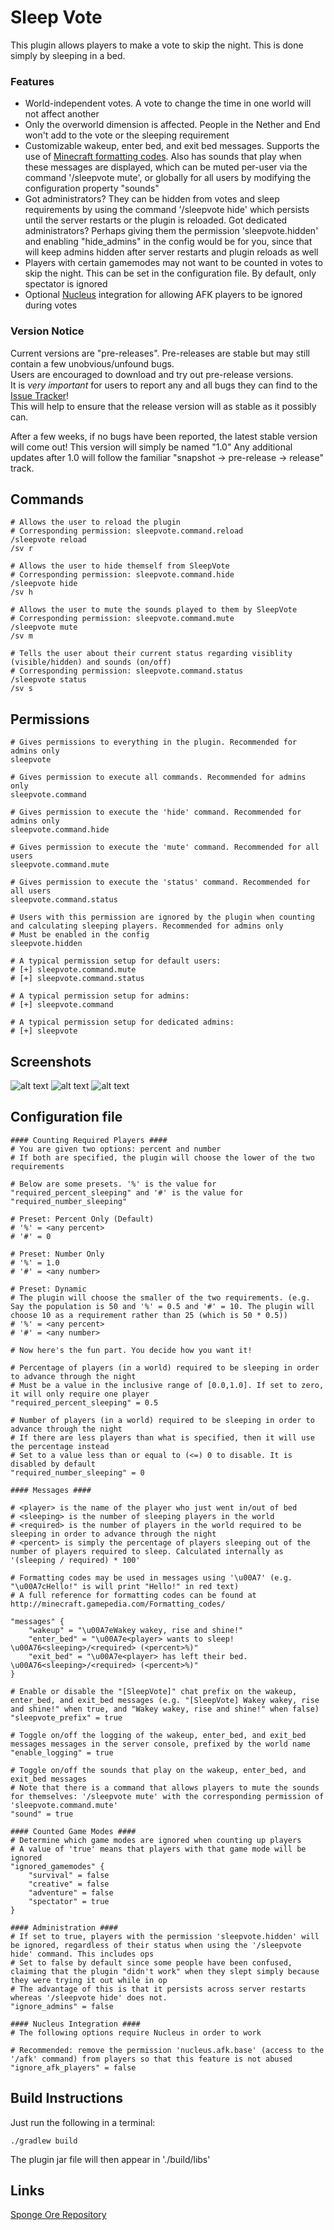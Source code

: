 # Sleep Vote
This plugin allows players to make a vote to skip the night. This is done simply by sleeping in a bed.

### Features
- World-independent votes. A vote to change the time in one world will not affect another
- Only the overworld dimension is affected. People in the Nether and End won't add to the vote or the sleeping requirement
- Customizable wakeup, enter bed, and exit bed messages. Supports the use of [Minecraft formatting codes](http://minecraft.gamepedia.com/Formatting_codes). Also has sounds that play when these messages are displayed, which can be muted per-user via the command '/sleepvote mute', or globally for all users by modifying the configuration property "sounds"
- Got administrators? They can be hidden from votes and sleep requirements by using the command '/sleepvote hide' which persists until the server restarts or the plugin is reloaded. Got dedicated administrators? Perhaps giving them the permission 'sleepvote.hidden' and enabling "hide_admins" in the config would be for you, since that will keep admins hidden after server restarts and plugin reloads as well
- Players with certain gamemodes may not want to be counted in votes to skip the night. This can be set in the configuration file. By default, only spectator is ignored
- Optional [Nucleus](https://ore.spongepowered.org/Nucleus/Nucleus) integration for allowing AFK players to be ignored during votes

### Version Notice
Current versions are "pre-releases". Pre-releases are stable but may still contain a few unobvious/unfound bugs.  
Users are encouraged to download and try out pre-release versions.  
It is *very important* for users to report any and all bugs they can find to the [Issue Tracker](https://ore.spongepowered.org/Icohedron/Sleep-Vote/issues)!  
This will help to ensure that the release version will as stable as it possibly can.

After a few weeks, if no bugs have been reported, the latest stable version will come out! This version will simply be named "1.0"
Any additional updates after 1.0 will follow the familiar "snapshot -> pre-release -> release" track.

## Commands
```
# Allows the user to reload the plugin
# Corresponding permission: sleepvote.command.reload
/sleepvote reload
/sv r

# Allows the user to hide themself from SleepVote
# Corresponding permission: sleepvote.command.hide
/sleepvote hide
/sv h

# Allows the user to mute the sounds played to them by SleepVote
# Corresponding permission: sleepvote.command.mute
/sleepvote mute
/sv m

# Tells the user about their current status regarding visiblity (visible/hidden) and sounds (on/off)
# Corresponding permission: sleepvote.command.status
/sleepvote status
/sv s
```

## Permissions
```
# Gives permissions to everything in the plugin. Recommended for admins only
sleepvote

# Gives permission to execute all commands. Recommended for admins only
sleepvote.command

# Gives permission to execute the 'hide' command. Recommended for admins only
sleepvote.command.hide

# Gives permission to execute the 'mute' command. Recommended for all users
sleepvote.command.mute

# Gives permission to execute the 'status' command. Recommended for all users
sleepvote.command.status

# Users with this permission are ignored by the plugin when counting and calculating sleeping players. Recommended for admins only
# Must be enabled in the config
sleepvote.hidden

# A typical permission setup for default users:
# [+] sleepvote.command.mute
# [+] sleepvote.command.status

# A typical permission setup for admins:
# [+] sleepvote.command

# A typical permission setup for dedicated admins:
# [+] sleepvote
```

## Screenshots
![alt text](http://i.imgur.com/sGm5ttn.png)
![alt text](http://i.imgur.com/rmTOGUc.png)
![alt text](http://i.imgur.com/ymdcy4p.png)

## Configuration file
```
#### Counting Required Players ####
# You are given two options: percent and number
# If both are specified, the plugin will choose the lower of the two requirements

# Below are some presets. '%' is the value for "required_percent_sleeping" and '#' is the value for "required_number_sleeping"

# Preset: Percent Only (Default)
# '%' = <any percent>
# '#' = 0

# Preset: Number Only
# '%' = 1.0
# '#' = <any number>

# Preset: Dynamic
# The plugin will choose the smaller of the two requirements. (e.g. Say the population is 50 and '%' = 0.5 and '#' = 10. The plugin will choose 10 as a requirement rather than 25 (which is 50 * 0.5))
# '%' = <any percent>
# '#' = <any number>

# Now here's the fun part. You decide how you want it!

# Percentage of players (in a world) required to be sleeping in order to advance through the night
# Must be a value in the inclusive range of [0.0,1.0]. If set to zero, it will only require one player
"required_percent_sleeping" = 0.5

# Number of players (in a world) required to be sleeping in order to advance through the night
# If there are less players than what is specified, then it will use the percentage instead
# Set to a value less than or equal to (<=) 0 to disable. It is disabled by default
"required_number_sleeping" = 0

#### Messages ####

# <player> is the name of the player who just went in/out of bed
# <sleeping> is the number of sleeping players in the world
# <required> is the number of players in the world required to be sleeping in order to advance through the night
# <percent> is simply the percentage of players sleeping out of the number of players required to sleep. Calculated internally as '(sleeping / required) * 100'

# Formatting codes may be used in messages using '\u00A7' (e.g. "\u00A7cHello!" is will print "Hello!" in red text)
# A full reference for formatting codes can be found at http://minecraft.gamepedia.com/Formatting_codes/

"messages" {
    "wakeup" = "\u00A7eWakey wakey, rise and shine!"
    "enter_bed" = "\u00A7e<player> wants to sleep! \u00A76<sleeping>/<required> (<percent>%)"
    "exit_bed" = "\u00A7e<player> has left their bed. \u00A76<sleeping>/<required> (<percent>%)"
}

# Enable or disable the "[SleepVote]" chat prefix on the wakeup, enter_bed, and exit_bed messages (e.g. "[SleepVote] Wakey wakey, rise and shine!" when true, and "Wakey wakey, rise and shine!" when false)
"sleepvote_prefix" = true

# Toggle on/off the logging of the wakeup, enter_bed, and exit_bed messages messages in the server console, prefixed by the world name
"enable_logging" = true

# Toggle on/off the sounds that play on the wakeup, enter_bed, and exit_bed messages
# Note that there is a command that allows players to mute the sounds for themselves: '/sleepvote mute' with the corresponding permission of 'sleepvote.command.mute'
"sound" = true

#### Counted Game Modes ####
# Determine which game modes are ignored when counting up players
# A value of 'true' means that players with that game mode will be ignored
"ignored_gamemodes" {
    "survival" = false
    "creative" = false
    "adventure" = false
    "spectator" = true
}

#### Administration ####
# If set to true, players with the permission 'sleepvote.hidden' will be ignored, regardless of their status when using the '/sleepvote hide' command. This includes ops
# Set to false by default since some people have been confused, claiming that the plugin "didn't work" when they slept simply because they were trying it out while in op
# The advantage of this is that it persists across server restarts whereas '/sleepvote hide' does not.
"ignore_admins" = false

#### Nucleus Integration ####
# The following options require Nucleus in order to work

# Recommended: remove the permission 'nucleus.afk.base' (access to the '/afk' command) from players so that this feature is not abused
"ignore_afk_players" = false
```

## Build Instructions
Just run the following in a terminal:
```
./gradlew build
```
The plugin jar file will then appear in './build/libs'

## Links
[Sponge Ore Repository](https://ore.spongepowered.org/Icohedron/Sleep-Vote)
